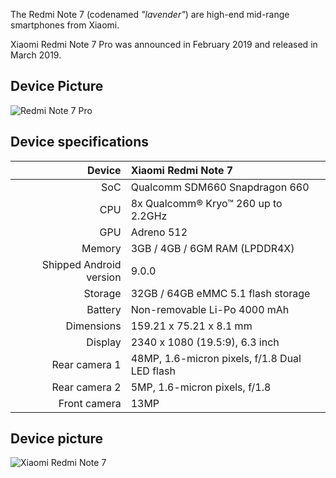 The Redmi Note 7 (codenamed _"lavender"_) are high-end mid-range smartphones from Xiaomi.

Xiaomi Redmi Note 7 Pro was announced in February 2019 and released in March 2019.

## Device Picture
![Redmi Note 7 Pro](https://i01.appmifile.com/webfile/globalimg/products/pc/redmi-note-7-pro/gallery1.jpg)

## Device specifications

| Device       | Xiaomi Redmi Note 7                             |
| -----------: | :---------------------------------------------- |
| SoC          | Qualcomm SDM660 Snapdragon 660                  |
| CPU          | 8x Qualcomm® Kryo™ 260 up to 2.2GHz             |
| GPU          | Adreno 512                                      |
| Memory       | 3GB / 4GB / 6GM RAM (LPDDR4X)                   |
| Shipped Android version | 9.0.0                                |
| Storage      | 32GB / 64GB eMMC 5.1 flash storage              |
| Battery      | Non-removable Li-Po 4000 mAh                    |
| Dimensions   | 159.21 x 75.21 x 8.1 mm                         |
| Display      | 2340 x 1080 (19.5:9), 6.3  inch                 |
| Rear camera 1 | 48MP, 1.6-micron pixels, f/1.8 Dual LED flash  |
| Rear camera 2 | 5MP, 1.6-micron pixels, f/1.8                  |
| Front camera  | 13MP                                           |

## Device picture

![Xiaomi Redmi Note 7](https://i1.mifile.cn/f/i/2019/redminote7/summary/index-bg.jpg)
